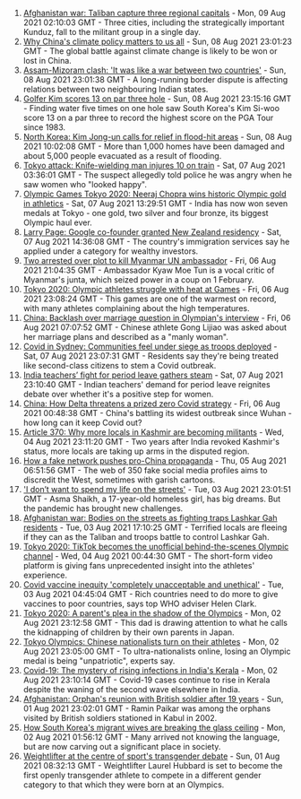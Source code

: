 1. [Afghanistan war: Taliban capture three regional capitals](https://www.bbc.co.uk/news/world-asia-58135148) - Mon, 09 Aug 2021 02:10:03 GMT - Three cities, including the strategically important Kunduz, fall to the militant group in a single day.
2. [Why China's climate policy matters to us all](https://www.bbc.co.uk/news/world-asia-china-57483492) - Sun, 08 Aug 2021 23:01:23 GMT - The global battle against climate change is likely to be won or lost in China.
3. [Assam-Mizoram clash: 'It was like a war between two countries'](https://www.bbc.co.uk/news/world-asia-india-58066768) - Sun, 08 Aug 2021 23:01:38 GMT - A long-running border dispute is affecting relations between two neighbouring Indian states.
4. [Golfer Kim scores 13 on par three hole](https://www.bbc.co.uk/sport/golf/58140968) - Sun, 08 Aug 2021 23:15:16 GMT - Finding water five times on one hole saw South Korea's Kim Si-woo score 13 on a par three to record the highest score on the PGA Tour since 1983.
5. [North Korea: Kim Jong-un calls for relief in flood-hit areas](https://www.bbc.co.uk/news/world-asia-58135753) - Sun, 08 Aug 2021 10:02:08 GMT - More than 1,000 homes have been damaged and about 5,000 people evacuated as a result of flooding.
6. [Tokyo attack: Knife-wielding man injures 10 on train](https://www.bbc.co.uk/news/world-asia-58125414) - Sat, 07 Aug 2021 03:36:01 GMT - The suspect allegedly told police he was angry when he saw women who "looked happy".
7. [Olympic Games Tokyo 2020: Neeraj Chopra wins historic Olympic gold in athletics](https://www.bbc.co.uk/news/world-asia-india-57913544) - Sat, 07 Aug 2021 13:29:51 GMT - India has now won seven medals at Tokyo - one gold, two silver and four bronze, its biggest Olympic haul ever.
8. [Larry Page: Google co-founder granted New Zealand residency](https://www.bbc.co.uk/news/world-asia-58128475) - Sat, 07 Aug 2021 14:36:08 GMT - The country's immigration services say he applied under a category for wealthy investors.
9. [Two arrested over plot to kill Myanmar UN ambassador](https://www.bbc.co.uk/news/world-us-canada-58088866) - Fri, 06 Aug 2021 21:04:35 GMT - Ambassador Kyaw Moe Tun is a vocal critic of Myanmar's junta, which seized power in a coup on 1 February.
10. [Tokyo 2020: Olympic athletes struggle with heat at Games](https://www.bbc.co.uk/news/world-asia-58110846) - Fri, 06 Aug 2021 23:08:24 GMT - This games are one of the warmest on record, with many athletes complaining about the high temperatures.
11. [China: Backlash over marriage question in Olympian's interview](https://www.bbc.co.uk/news/world-asia-china-58110014) - Fri, 06 Aug 2021 07:07:52 GMT - Chinese athlete Gong Lijiao was asked about her marriage plans and described as a "manly woman".
12. [Covid in Sydney: Communities feel under siege as troops deployed](https://www.bbc.co.uk/news/world-australia-58066389) - Sat, 07 Aug 2021 23:07:31 GMT - Residents say they're being treated like second-class citizens to stem a Covid outbreak.
13. [India teachers’ fight for period leave gathers steam](https://www.bbc.co.uk/news/world-asia-india-58110935) - Sat, 07 Aug 2021 23:10:40 GMT - Indian teachers' demand for period leave reignites debate over whether it's a positive step for women.
14. [China: How Delta threatens a prized zero Covid strategy](https://www.bbc.co.uk/news/world-asia-china-58095909) - Fri, 06 Aug 2021 00:48:38 GMT - China's battling its widest outbreak since Wuhan - how long can it keep Covid out?
15. [Article 370: Why more locals in Kashmir are becoming militants](https://www.bbc.co.uk/news/world-asia-india-58025062) - Wed, 04 Aug 2021 23:11:20 GMT - Two years after India revoked Kashmir's status, more locals are taking up arms in the disputed region.
16. [How a fake network pushes pro-China propaganda](https://www.bbc.co.uk/news/world-asia-china-58062630) - Thu, 05 Aug 2021 06:51:56 GMT - The web of 350 fake social media profiles aims to discredit the West, sometimes with garish cartoons.
17. ['I don’t want to spend my life on the streets'](https://www.bbc.co.uk/news/world-asia-india-58025055) - Tue, 03 Aug 2021 23:01:51 GMT - Asma Shaikh, a 17-year-old homeless girl, has big dreams. But the pandemic has brought new challenges.
18. [Afghanistan war: Bodies on the streets as fighting traps Lashkar Gah residents](https://www.bbc.co.uk/news/world-asia-58074525) - Tue, 03 Aug 2021 17:10:25 GMT - Terrified locals are fleeing if they can as the Taliban and troops battle to control Lashkar Gah.
19. [Tokyo 2020: TikTok becomes the unofficial behind-the-scenes Olympic channel](https://www.bbc.co.uk/news/world-australia-58053519) - Wed, 04 Aug 2021 00:44:30 GMT - The short-form video platform is giving fans unprecedented insight into the athletes' experience.
20. [Covid vaccine inequity 'completely unacceptable and unethical'](https://www.bbc.co.uk/news/world-asia-58067686) - Tue, 03 Aug 2021 04:45:04 GMT - Rich countries need to do more to give vaccines to poor countries, says top WHO adviser Helen Clark.
21. [Tokyo 2020: A parent's plea in the shadow of the Olympics](https://www.bbc.co.uk/news/world-asia-58057432) - Mon, 02 Aug 2021 23:12:58 GMT - This dad is drawing attention to what he calls the kidnapping of children by their own parents in Japan.
22. [Tokyo Olympics: Chinese nationalists turn on their athletes](https://www.bbc.co.uk/news/world-asia-china-58024068) - Mon, 02 Aug 2021 23:05:00 GMT - To ultra-nationalists online, losing an Olympic medal is being "unpatriotic", experts say.
23. [Covid-19: The mystery of rising infections in India's Kerala](https://www.bbc.co.uk/news/world-asia-india-58054124) - Mon, 02 Aug 2021 23:10:14 GMT - Covid-19 cases continue to rise in Kerala despite the waning of the second wave elsewhere in India.
24. [Afghanistan: Orphan's reunion with British soldier after 19 years](https://www.bbc.co.uk/news/world-asia-58028234) - Sun, 01 Aug 2021 23:02:01 GMT - Ramin Paikar was among the orphans visited by British soldiers stationed in Kabul in 2002.
25. [How South Korea's migrant wives are breaking the glass ceiling](https://www.bbc.co.uk/news/world-asia-57716704) - Mon, 02 Aug 2021 01:56:12 GMT - Many arrived not knowing the language, but are now carving out a significant place in society.
26. [Weightlifter at the centre of sport's transgender debate](https://www.bbc.co.uk/sport/olympics/57989022) - Sun, 01 Aug 2021 08:32:13 GMT - Weightlifter Laurel Hubbard is set to become the first openly transgender athlete to compete in a different gender category to that which they were born at an Olympics.

